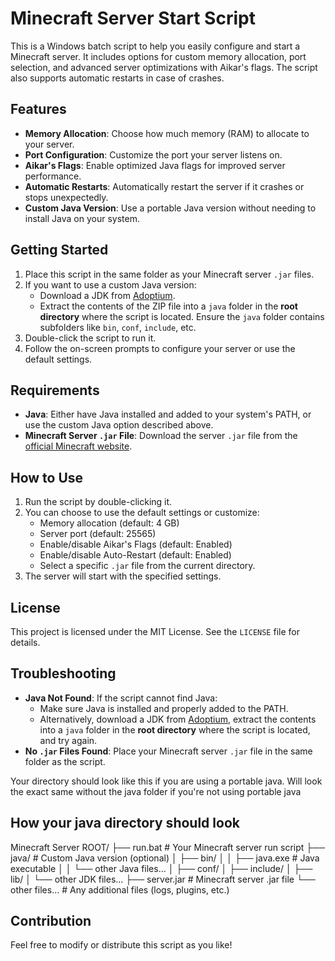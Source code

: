 # Minecraft Server Start Script

This is a Windows batch script to help you easily configure and start a Minecraft server. It includes options for custom memory allocation, port selection, and advanced server optimizations with Aikar's flags. The script also supports automatic restarts in case of crashes.

## Features

- **Memory Allocation**: Choose how much memory (RAM) to allocate to your server.
- **Port Configuration**: Customize the port your server listens on.
- **Aikar's Flags**: Enable optimized Java flags for improved server performance.
- **Automatic Restarts**: Automatically restart the server if it crashes or stops unexpectedly.
- **Custom Java Version**: Use a portable Java version without needing to install Java on your system.

## Getting Started

1. Place this script in the same folder as your Minecraft server `.jar` files.
2. If you want to use a custom Java version:
   - Download a JDK from [Adoptium](https://adoptium.net/en-GB/temurin/releases/?os=windows&arch=x64&package=jdk).
   - Extract the contents of the ZIP file into a `java` folder in the **root directory** where the script is located. Ensure the `java` folder contains subfolders like `bin`, `conf`, `include`, etc.
3. Double-click the script to run it.
4. Follow the on-screen prompts to configure your server or use the default settings.

## Requirements

- **Java**: Either have Java installed and added to your system's PATH, or use the custom Java option described above.
- **Minecraft Server `.jar` File**: Download the server `.jar` file from the [official Minecraft website](https://www.minecraft.net/en-us/download/server).

## How to Use

1. Run the script by double-clicking it.
2. You can choose to use the default settings or customize:
   - Memory allocation (default: 4 GB)
   - Server port (default: 25565)
   - Enable/disable Aikar's Flags (default: Enabled)
   - Enable/disable Auto-Restart (default: Enabled)
   - Select a specific `.jar` file from the current directory.
3. The server will start with the specified settings.

## License

This project is licensed under the MIT License. See the `LICENSE` file for details.

## Troubleshooting

- **Java Not Found**: If the script cannot find Java:
  - Make sure Java is installed and properly added to the PATH.
  - Alternatively, download a JDK from [Adoptium](https://adoptium.net/en-GB/temurin/releases/?os=windows&arch=x64&package=jdk), extract the contents into a `java` folder in the **root directory** where the script is located, and try again.
- **No `.jar` Files Found**: Place your Minecraft server `.jar` file in the same folder as the script.

Your directory should look like this if you are using a portable java. Will look the exact same without the java folder if you're not using portable java 

## How your java directory should look

Minecraft Server ROOT/
├── run.bat                  # Your Minecraft server run script
├── java/                    # Custom Java version (optional)
│   ├── bin/
│   │   ├── java.exe         # Java executable
│   │   └── other Java files...
│   ├── conf/
│   ├── include/
│   ├── lib/
│   └── other JDK files...
├── server.jar               # Minecraft server .jar file
└── other files...           # Any additional files (logs, plugins, etc.)

## Contribution

Feel free to modify or distribute this script as you like!
